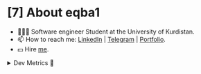 # [7] About eqba1

- 🧑🏻‍💻 Software engineer Student at the University of Kurdistan.
- 📫 How to reach me: [LinkedIn](https://www.linkedin.com/in/eghbal-amininejad-3a29211a5/) | [Telegram](https://t.me/eqba1) | [Portfolio](https://eqba1.github.io/).
- 💵 Hire [me](mailto:amininejade@gmail.com).

<details><summary>Dev Metrics 💅</summary>

**🐱 My Github Data** 

> 🏆 (none) Contributions in the Year 2020
 > 
> 📦 (none) kB Used in Github's Storage 
 > 
> 💼 Linux researcher
 > 
> 📜 (none) Public Repositories
 > 
> 🔑 0 Private Repository 
>

📊 **This Week I Spent My Time On** 

```text
⌚︎ Time Zone: Asia/Tehran

💬 Programming Languages: 
Python                   12 hrs 40 mins      ████████████░░░░░░░░░░░░░   47.88% 
Bash                     1 hr 40 mins        █░░░░░░░░░░░░░░░░░░░░░░░░   6.33%

🔥 Editors: 
VS Code                  14 hrs 15 mins      █████████████░░░░░░░░░░░░   53.9% 

```
